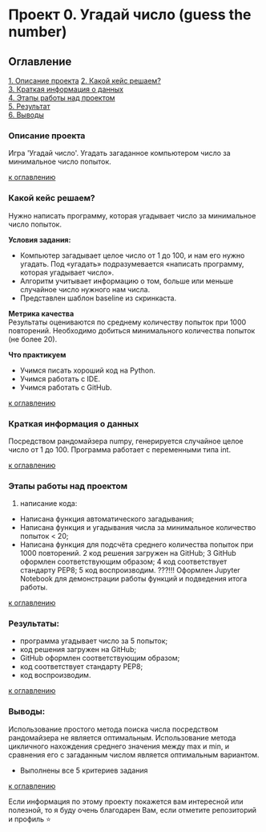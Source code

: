 # Проект 0. Угадай число (guess the number)

## Оглавление  
[1. Описание проекта](README.md#Описание-проекта)
[2. Какой кейс решаем?](README.md#Какой-кейс-решаем)  
[3. Краткая информация о данных](README.md#Краткая-информация-о-данных)  
[4. Этапы работы над проектом](README.md#Этапы-работы-над-проектом)  
[5. Результат](README.md#Результат)    
[6. Выводы](README.md#Выводы) 

### Описание проекта    
Игра 'Угадай число'.
Угадать загаданное компьютером число за минимальное число попыток.

 [к оглавлению](README.md#Оглавление)


### Какой кейс решаем?    
Нужно написать программу, которая угадывает число за минимальное число попыток.

**Условия задания:**  
- Компьютер загадывает целое число от 1 до 100, и нам его нужно угадать. Под «угадать» подразумевается «написать программу, которая угадывает число».
- Алгоритм учитывает информацию о том, больше или меньше случайное число нужного нам числа.
- Представлен шаблон baseline из скринкаста.

**Метрика качества**     
Результаты оцениваются по среднему количеству попыток при 1000 повторений. Необходимо добиться минимального количества попыток (не более 20).

**Что практикуем**     
- Учимся писать хороший код на Python.
- Учимся работать с IDE.
- Учимся работать с GitHub.

[к оглавлению](README.md#Оглавление)

### Краткая информация о данных
Посредством рандомайзера numpy, генерируется случайное целое число от 1 до 100.
Программа работает с переменными типа int.

  
[к оглавлению](README.md#Оглавление)


### Этапы работы над проектом  
1. написание кода:
- Написана функция автоматического загадывания;
- Написана функция и угадывания числа за минимальное количество попыток < 20;
- Написана функция для подсчёта среднего количества попыток при 1000 повторений.
2 код решения загружен на GitHub;
3 GitHub оформлен соответствующим образом;
4 код соответствует стандарту PEP8;
5 код воспроизводим.
???!!! Оформлен Jupyter Notebook для демонстрации работы функций и подведения итога работы.

[к оглавлению](README.md#Оглавление)


### Результаты:  
- программа угадывает число за 5 попыток;
- код решения загружен на GitHub;
- GitHub оформлен соответствующим образом;
- код соответствует стандарту PEP8;
- код воспроизводим.

[к оглавлению](README.md#Оглавление)


### Выводы:  
Использование простого метода поиска числа посредством рандомайзера не является оптимальным.
Использование метода цикличного нахождения среднего значения между max и min, и сравнения его с загаданным числом является оптимальным вариантом. 
- Выполнены все 5 критериев задания

[к оглавлению](README.md#Оглавление)


Если информация по этому проекту покажется вам интересной или полезной, то я буду очень благодарен Вам, если отметите репозиторий и профиль ⭐️
